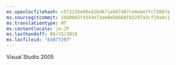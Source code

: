 ```yaml
---
ms.openlocfilehash: c57222be00e42bd671e687407ce8ebe7fc72087e
ms.sourcegitcommit: 1bb00d2f4343e73ae8d58668f02297a3cf10a4c1
ms.translationtype: HT
ms.contentlocale: ja-JP
ms.lasthandoff: 06/15/2019
ms.locfileid: "63877297"
---
```

Visual Studio 2005